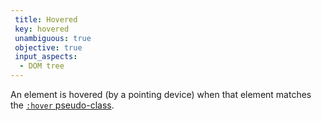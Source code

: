 ```yaml
---
 title: Hovered
 key: hovered
 unambiguous: true
 objective: true
 input_aspects:
  - DOM tree
---
```


An element is hovered (by a pointing device) when that element matches the [`:hover` pseudo-class](https://drafts.csswg.org/selectors-4/#hover-pseudo).